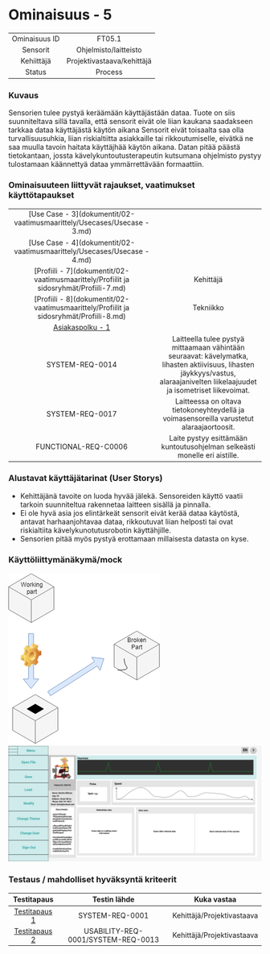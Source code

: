 # Ominaisuus - 5


| | |
|:-:|:-:|
| Ominaisuus ID | FT05.1 |
| Sensorit | Ohjelmisto/laitteisto |
| Kehiittäjä | Projektivastaava/kehittäjä |
| Status | Process |

### Kuvaus

Sensorien tulee pystyä keräämään käyttäjästään dataa. Tuote on siis suunniteltava sillä tavalla, että sensorit eivät ole liian kaukana saadakseen tarkkaa dataa käyttäjästä käytön aikana
Sensorit eivät toisaalta saa olla turvallisuusuhkia, liian riskialtiitta asiakkaille tai rikkoutumiselle, eivätkä ne saa muulla tavoin haitata käyttäjhää käytön aikana. 
Datan pitää päästä tietokantaan, jossta kävelykuntoutusterapeutin kutsumana ohjelmisto pystyy tulostamaan käännettyä dataa ymmärrettävään formaattiin.


### Ominaisuuteen liittyvät rajaukset, vaatimukset käyttötapaukset

| | |
|:-:|:-:|
| [Use Case - 3](dokumentit/02-vaatimusmaarittely/Usecases/Usecase - 3.md) | |
| [Use Case - 4](dokumentit/02-vaatimusmaarittely/Usecases/Usecase - 4.md) | |
| [Profiili - 7](dokumentit/02-vaatimusmaarittely/Profiilit ja sidosryhmät/Profiili-7.md) | Kehittäjä |
| [Profiili - 8](dokumentit/02-vaatimusmaarittely/Profiilit ja sidosryhmät/Profiili-8.md) | Tekniikko |
| [Asiakaspolku - 1](dokumentit/02-vaatimusmaarittely/kuvat/CustomerPath1.PNG) |  | 
| SYSTEM-REQ-0014 | Laitteella tulee pystyä mittaamaan vähintään seuraavat: kävelymatka, lihasten aktiivisuus, lihasten jäykkyys/vastus, alaraajanivelten liikelaajuudet ja isometriset liikevoimat. | 
| SYSTEM-REQ-0017 | Laitteessa on oltava tietokoneyhteydellä ja voimasensoreilla varustetut alaraajaortoosit. | 
| FUNCTIONAL-REQ-C0006 | Laite pystyy esittämään kuntoutusohjelman selkeästi monelle eri aistille. | 

### Alustavat käyttäjätarinat (User Storys)
* Kehittäjänä tavoite on luoda hyvää jälekä. Sensoreiden käyttö vaatii tarkoin suunniteltua rakennetaa laitteen sisällä ja pinnalla.
* Ei ole hyvä asia jos elintärkeät sensorit eivät kerää dataa käytöstä, antavat harhaanjohtavaa dataa, rikkoutuvat liian helposti tai ovat riskialtiita kävelykunotutusrobotin käyttähjille.
* Sensorien pitää myös pystyä erottamaan millaisesta datasta on kyse.

### Käyttöliittymänäkymä/mock 

![](dokumentit/02-vaatimusmaarittely/kuvat/ReplaceParts.PNG)
![](dokumentit/02-vaatimusmaarittely/kuvat/Sessio.png)

### Testaus / mahdolliset hyväksyntä kriteerit 

| Testitapaus  | Testin lähde  | Kuka vastaa  |
|:-: | :-:|:-:|
| [Testitapaus 1](dokumentit/02-vaatimusmaarittely/Hyväksyntätestit/Hyväksyntätesti-1.md)  | SYSTEM-REQ-0001 | Kehittäjä/Projektivastaava |
| [Testitapaus 2](dokumentit/02-vaatimusmaarittely/Hyväksyntätestit/Hyväksyntätesti-2.md)  | USABILITY-REQ-0001/SYSTEM-REQ-0013 | Kehittäjä/Projektivastaava |